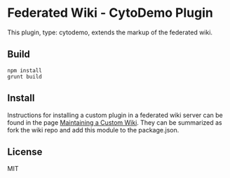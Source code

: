 # Federated Wiki - CytoDemo Plugin

This plugin, type: cytodemo, extends the markup of the federated wiki.

## Build

    npm install
    grunt build

## Install

Instructions for installing a custom plugin in a federated wiki server can be found in the page [Maintaining a Custom Wiki](http://plugins.fed.wiki.org/maintaining-a-custom-wiki.html). They can be summarized as fork the wiki repo and add this module to the package.json.

## License

MIT

